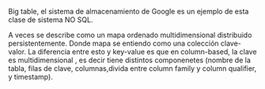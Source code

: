 Big table, el sistema de almacenamiento de Google es un ejemplo de esta clase de sistema NO SQL. 

A veces se describe como un mapa ordenado multidimensional distribuido persistentemente.  Donde mapa se entiendo como una colección  clave-valor. La diferencia entre esto y key-value es que en column-based, la clave es multidimensional , es decir tiene distintos componenetes (nombre de la tabla, filas de clave, columnas,divida entre column family y column qualifier,  y timestamp). 